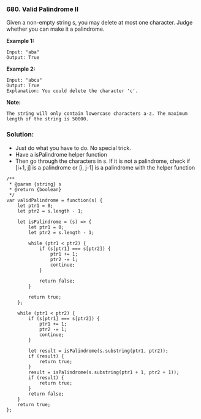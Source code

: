 ### 680. Valid Palindrome II

Given a non-empty string s, you may delete at most one character. Judge whether you can make it a palindrome.

**Example 1:**
```
Input: "aba"
Output: True
```

**Example 2:**
```
Input: "abca"
Output: True
Explanation: You could delete the character 'c'.
```

**Note:**
```
The string will only contain lowercase characters a-z. The maximum length of the string is 50000.
```

### Solution:
- Just do what you have to do. No special trick.
- Have a isPalindrome helper function
- Then go through the characters in s. If it is not a palindrome, check if [i+1, j] is a palindrome or [i, j-1] is a palindrome with the helper function

```
/**
 * @param {string} s
 * @return {boolean}
 */
var validPalindrome = function(s) {
    let ptr1 = 0;
    let ptr2 = s.length - 1;
    
    let isPalindrome = (s) => {
        let ptr1 = 0;
        let ptr2 = s.length - 1;
        
        while (ptr1 < ptr2) {
            if (s[ptr1] === s[ptr2]) {
                ptr1 += 1;
                ptr2 -= 1;
                continue;
            }
            
            return false;
        }
        
        return true;
    };
    
    while (ptr1 < ptr2) {
        if (s[ptr1] === s[ptr2]) {
            ptr1 += 1;
            ptr2 -= 1;
            continue;
        }
        
        let result = isPalindrome(s.substring(ptr1, ptr2));
        if (result) {
            return true;
        }
        result = isPalindrome(s.substring(ptr1 + 1, ptr2 + 1));
        if (result) {
            return true;
        }
        return false;
    }
    return true;
};
```

